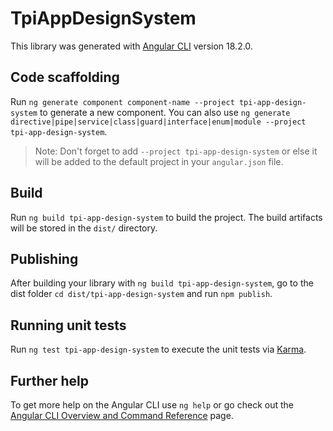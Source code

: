 # TpiAppDesignSystem

This library was generated with [Angular CLI](https://github.com/angular/angular-cli) version 18.2.0.

## Code scaffolding

Run `ng generate component component-name --project tpi-app-design-system` to generate a new component. You can also use `ng generate directive|pipe|service|class|guard|interface|enum|module --project tpi-app-design-system`.
> Note: Don't forget to add `--project tpi-app-design-system` or else it will be added to the default project in your `angular.json` file. 

## Build

Run `ng build tpi-app-design-system` to build the project. The build artifacts will be stored in the `dist/` directory.

## Publishing

After building your library with `ng build tpi-app-design-system`, go to the dist folder `cd dist/tpi-app-design-system` and run `npm publish`.

## Running unit tests

Run `ng test tpi-app-design-system` to execute the unit tests via [Karma](https://karma-runner.github.io).

## Further help

To get more help on the Angular CLI use `ng help` or go check out the [Angular CLI Overview and Command Reference](https://angular.dev/tools/cli) page.
